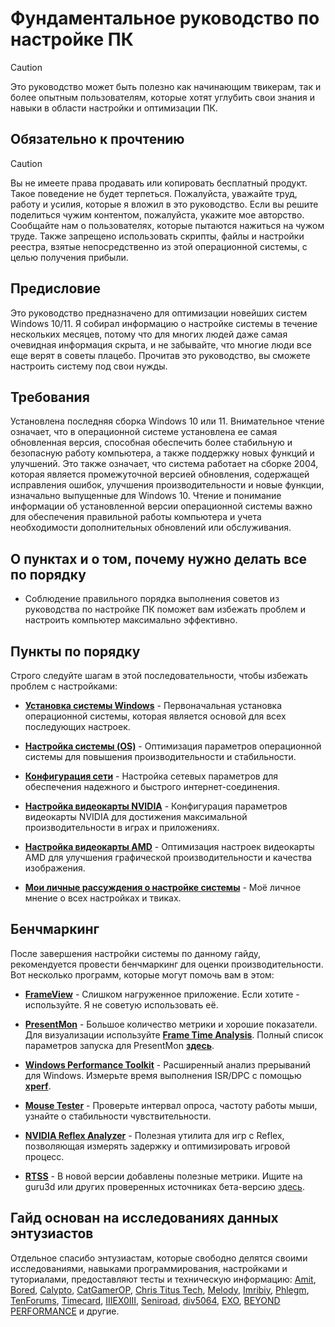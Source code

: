 # Фундаментальное руководство по настройке ПК

> [!CAUTION]
> Это руководство может быть полезно как начинающим твикерам, так и более опытным пользователям, которые хотят углубить свои знания и навыки в области настройки и оптимизации ПК.

## Обязательно к прочтению
> [!CAUTION]
> Вы не имеете права продавать или копировать бесплатный продукт. Такое поведение не будет терпеться. Пожалуйста, уважайте труд, работу и усилия, которые я вложил в это руководство. Если вы решите поделиться чужим контентом, пожалуйста, укажите мое авторство. Сообщайте нам о пользователях, которые пытаются нажиться на чужом труде. Также запрещено использовать скрипты, файлы и настройки реестра, взятые непосредственно из этой операционной системы, с целью получения прибыли.

## Предисловие

Это руководство предназначено для оптимизации новейших систем Windows 10/11. Я собирал информацию о настройке системы в течение нескольких месяцев, потому что для многих людей даже самая очевидная информация скрыта, и не забывайте, что многие люди все еще верят в советы плацебо. Прочитав это руководство, вы сможете настроить систему под свои нужды.

## Требования
Установлена последняя сборка Windows 10 или 11. Внимательное чтение означает, что в операционной системе установлена ее самая обновленная версия, способная обеспечить более стабильную и безопасную работу компьютера, а также поддержку новых функций и улучшений. Это также означает, что система работает на сборке 2004, которая является промежуточной версией обновления, содержащей исправления ошибок, улучшения производительности и новые функции, изначально выпущенные для Windows 10. Чтение и понимание информации об установленной версии операционной системы важно для обеспечения правильной работы компьютера и учета необходимости дополнительных обновлений или обслуживания.

## О пунктах и о том, почему нужно делать все по порядку
- Соблюдение правильного порядка выполнения советов из руководства по настройке ПК поможет вам избежать проблем и настроить компьютер максимально эффективно.

## Пункты по порядку

Строго следуйте шагам в этой последовательности, чтобы избежать проблем с настройками:

- **[Установка системы Windows](https://github.com/couwthynokap/Fundamental-Guide-to-Tweaking-a-PC/blob/main/materials/install%20windows.md)** - Первоначальная установка операционной системы, которая является основой для всех последующих настроек.

- **[Настройка системы (OS)](https://github.com/couwthynokap/Fundamental-Guide-to-Tweaking-a-PC/blob/main/materials/system%20tweaking.md)** - Оптимизация параметров операционной системы для повышения производительности и стабильности.

- **[Конфигурация сети](https://github.com/couwthynokap/Fundamental-Guide-to-Tweaking-a-PC/blob/main/materials/network.md)** - Настройка сетевых параметров для обеспечения надежного и быстрого интернет-соединения.

- **[Настройка видеокарты NVIDIA](https://github.com/couwthynokap/Fundamental-Guide-to-Tweaking-a-PC/blob/main/materials/configure-nvidia.md)** - Конфигурация параметров видеокарты NVIDIA для достижения максимальной производительности в играх и приложениях.

- **[Настройка видеокарты AMD](https://github.com/couwthynokap/Fundamental-Guide-to-Tweaking-a-PC/blob/main/materials/configure-amd.md)** - Оптимизация настроек видеокарты AMD для улучшения графической производительности и качества изображения.

- **[Мои личные рассуждения о настройке системы](https://github.com/couwthynokap/Fundamental-Guide-to-Tweaking-a-PC/blob/main/materials/reasonings.md)** - Моё личное мнение о всех настройках и твиках.

## Бенчмаркинг
После завершения настройки системы по данному гайду, рекомендуется провести бенчмаркинг для оценки производительности. Вот несколько программ, которые могут помочь вам в этом:

- **[FrameView](https://www.nvidia.com/en-gb/geforce/technologies/frameview)** - Слишком нагруженное приложение. Если хотите - используйте. Я не советую использовать её.

- **[PresentMon](https://github.com/GameTechDev/PresentMon)** - Большое количество метрики и хорошие показатели. Для визуализации используйте **[Frame Time Analysis](https://boringboredom.github.io/Frame-Time-Analysis/)**. Полный список параметров запуска для PresentMon **[здесь](https://github.com/GameTechDev/PresentMon/blob/main/README-CaptureApplication.md#metric-definitions)**.

- **[Windows Performance Toolkit](https://learn.microsoft.com/en-us/windows-hardware/test/wpt)** - Расширенный анализ прерываний для Windows. Измерьте время выполнения ISR/DPC с помощью **[xperf](/files/xperf-test-script.bat)**.

- **[Mouse Tester](https://github.com/valleyofdoom/MouseTester)** - Проверьте интервал опроса, частоту работы мыши, узнайте о стабильности чувствительности.

- **[NVIDIA Reflex Analyzer](https://www.nvidia.com/en-gb/geforce/news/reflex-latency-analyzer-360hz-g-sync-monitors)** - Полезная утилита для игр с Reflex, позволяющая измерять задержку и оптимизировать игровой процесс.

- **[RTSS](https://www.guru3d.com/download/rtss-rivatuner-statistics-server-download/)** - В новой версии добавлены полезные метрики. Ищите на guru3d или других проверенных источниках бета-версию [здесь](https://www.youtube.com/watch?v=7DtEJlx-UQI).

## Гайд основан на исследованиях данных энтузиастов

Отдельное спасибо энтузиастам, которые свободно делятся своими исследованиями, навыками программирования, настройками и туториалами, предоставляют тесты и техническую информацию: [Amit](https://twitter.com/amitxv), [Bored](https://twitter.com/Bra1nlet), [Calypto](https://twitter.com/CaIypto), [CatGamerOP](https://twitter.com/CatGamerOP), [Chris Titus Tech](https://twitter.com/christitustech), [Melody](https://sites.google.com/view/melodystweaks/), [Imribiy](https://twitter.com/imribiy), [Phlegm](https://twitter.com/getggos), [TenForums](https://www.tenforums.com/), [Timecard](https://github.com/djdallmann/GamingPCSetup), [IIIЕX0III](https://discord.gg/qEWGUAGXCq), [Seniroad](https://github.com/Seniroad/Computer-RU-Setup-guide/tree/main), [div5064](https://shorturl.at/VXwBJ), [EXO](https://shorturl.at/VXwBJ), [BEYOND PERFORMANCE](https://discord.gg/xk3HKVPyef) и другие.
